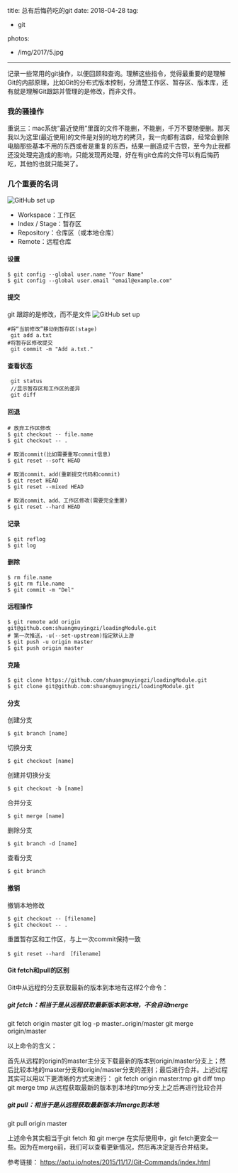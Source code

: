 title: 总有后悔药吃的git
date: 2018-04-28
tag:
 - git

photos:
 - /img/2017/5.jpg 

---

记录一些常用的git操作，以便回顾和查询。理解这些指令，觉得最重要的是理解Git的内部原理，比如Git的分布式版本控制，分清楚工作区、暂存区、版本库，还有就是理解Git跟踪并管理的是修改，而非文件。

<!--more-->

### 我的骚操作
重说三：mac系统“最近使用”里面的文件不能删，不能删，千万不要随便删。那天我以为这里(最近使用)的文件是对别的地方的拷贝，我一向都有洁癖，经常会删除电脑那些基本不用的东西或者是重复的东西，结果一删造成千古恨，至今为止我都还没处理完造成的影响，只能发现再处理，好在有git仓库的文件可以有后悔药吃，其他的也就只能哭了。

### 几个重要的名词
![GitHub set up](https://shuangmuyingzi.github.io/img/git.jpeg)

* Workspace：工作区
* Index / Stage：暂存区
* Repository：仓库区（或本地仓库）
* Remote：远程仓库

#### 设置

```
$ git config --global user.name "Your Name"
$ git config --global user.email "email@example.com"
```
#### 提交
git 跟踪的是修改，而不是文件
![GitHub set up](https://shuangmuyingzi.github.io/img/git2.png)

```
#将“当前修改”移动到暂存区(stage)
 git add a.txt
#将暂存区修改提交
 git commit -m "Add a.txt."
```
#### 查看状态

```
 git status
 //显示暂存区和工作区的差异
 git diff
```
#### 回退

```
# 放弃工作区修改
$ git checkout -- file.name
$ git checkout -- .

# 取消commit(比如需要重写commit信息)
$ git reset --soft HEAD

# 取消commit、add(重新提交代码和commit)
$ git reset HEAD
$ git reset --mixed HEAD

# 取消commit、add、工作区修改(需要完全重置)
$ git reset --hard HEAD
```
#### 记录

```
$ git reflog
$ git log
```
#### 删除

```
$ rm file.name
$ git rm file.name
$ git commit -m "Del"
```
#### 远程操作

```
$ git remote add origin git@github.com:shuangmuyingzi/loadingModule.git
# 第一次推送，-u(--set-upstream)指定默认上游
$ git push -u origin master
$ git push origin master
```
#### 克隆

```
$ git clone https://github.com/shuangmuyingzi/loadingModule.git
$ git clone git@github.com:shuangmuyingzi/loadingModule.git
```
#### 分支
创建分支

```
$ git branch [name]
```
切换分支

```
$ git checkout [name]
```
创建并切换分支

```
$ git checkout -b [name]
```
合并分支

```
$ git merge [name]
```
删除分支

```
$ git branch -d [name]
```
查看分支

```
$ git branch
```
#### 撤销
撤销本地修改

```
$ git checkout -- [filename]
$ git checkout -- .
```
重置暂存区和工作区，与上一次commit保持一致

```
$ git reset --hard ［filename］
```
#### Git fetch和pull的区别
Git中从远程的分支获取最新的版本到本地有这样2个命令：

##### git fetch：相当于是从远程获取最新版本到本地，不会自动merge

git fetch origin master 
git log -p master..origin/master 
git merge origin/master

以上命令的含义：

首先从远程的origin的master主分支下载最新的版本到origin/master分支上；然后比较本地的master分支和origin/master分支的差别；最后进行合并。上述过程其实可以用以下更清晰的方式来进行： 
git fetch origin master:tmp 
git diff tmp 
git merge tmp 
从远程获取最新的版本到本地的tmp分支上之后再进行比较合并

##### git pull：相当于是从远程获取最新版本并merge到本地

git pull origin master

上述命令其实相当于git fetch 和 git merge 在实际使用中，git fetch更安全一些。因为在merge前，我们可以查看更新情况，然后再决定是否合并结束。

参考链接：
https://aotu.io/notes/2015/11/17/Git-Commands/index.html







